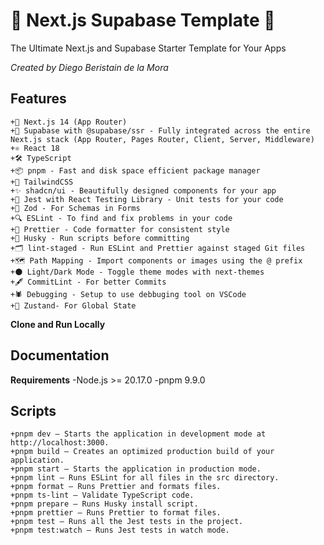 # 🦖 Next.js Supabase Template 🦖
The Ultimate Next.js and Supabase Starter Template for Your Apps

_Created by Diego Beristain de la Mora_

## Features
```
+🚀 Next.js 14 (App Router)
+💚 Supabase with @supabase/ssr - Fully integrated across the entire Next.js stack (App Router, Pages Router, Client, Server, Middleware)
+⚛️ React 18
+🛠 TypeScript
+📦 pnpm - Fast and disk space efficient package manager
+🎨 TailwindCSS
+✨ shadcn/ui - Beautifully designed components for your app
+🧪 Jest with React Testing Library - Unit tests for your code
+🔄 Zod - For Schemas in Forms
+🔍 ESLint - To find and fix problems in your code
+🎨 Prettier - Code formatter for consistent style
+🐶 Husky - Run scripts before committing
+🗂 lint-staged - Run ESLint and Prettier against staged Git files
+🗺 Path Mapping - Import components or images using the @ prefix
+🌑 Light/Dark Mode - Toggle theme modes with next-themes
+🖋️ CommitLint - For better Commits
+🕷️ Debugging - Setup to use debbuging tool on VSCode
+🦥 Zustand- For Global State
```

**Clone and Run Locally**

## Documentation
**Requirements**
-Node.js >= 20.17.0
-pnpm 9.9.0
## Scripts
```
+pnpm dev — Starts the application in development mode at http://localhost:3000.
+pnpm build — Creates an optimized production build of your application.
+pnpm start — Starts the application in production mode.
+pnpm lint — Runs ESLint for all files in the src directory.
+pnpm format — Runs Prettier and formats files.
+pnpm ts-lint — Validate TypeScript code.
+pnpm prepare — Runs Husky install script.
+pnpm prettier — Runs Prettier to format files.
+pnpm test — Runs all the Jest tests in the project.
+pnpm test:watch — Runs Jest tests in watch mode.
```